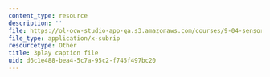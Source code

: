```yaml
---
content_type: resource
description: ''
file: https://ol-ocw-studio-app-qa.s3.amazonaws.com/courses/9-04-sensory-systems-fall-2013/d6c1e488bea45c7a95c2f745f497bc20_A0KpTR_Ujks.vtt
file_type: application/x-subrip
resourcetype: Other
title: 3play caption file
uid: d6c1e488-bea4-5c7a-95c2-f745f497bc20
---
```

